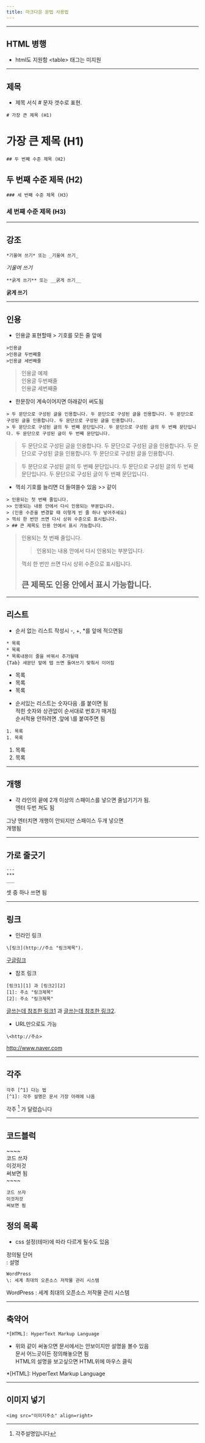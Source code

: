 ```yaml
---
title: 마크다운 문법 사용법
---
```


***  
## HTML 병행
- html도 지원함
\<table> 태그는 미지원

***
## 제목
- 제목 서식 \# 문자 갯수로 표현.

```
# 가장 큰 제목 (H1)
```

# 가장 큰 제목 (H1)

```
## 두 번째 수준 제목 (H2)
```

## 두 번째 수준 제목 (H2)

```
### 세 번째 수준 제목 (H3)
```

### 세 번째 수준 제목 (H3)


***
## 강조

```
*기울여 쓰기* 또는 _기울여 쓰기_
```

*기울여 쓰기*

```
**굵게 쓰기** 또는 __굵게 쓰기__
```

**굵게 쓰기**


***
## 인용
- 인용글 표현할때 \> 기호를 모든 줄 앞에

```
>인용글  
>인용글 두번째줄  
>인용글 세번째줄
```

>인용글 예제  
>인용글 두번째줄  
>인용글 세번째줄

- 한문장이 계속이어지면 아래같이 써도됨

```
> 두 문단으로 구성된 글을 인용합니다. 두 문단으로 구성된 글을 인용합니다. 두 문단으로 구성된 글을 인용합니다. 두 문단으로 구성된 글을 인용합니다.  
> 두 문단으로 구성된 글의 두 번째 문단입니다. 두 문단으로 구성된 글의 두 번째 문단입니다. 두 문단으로 구성된 글이 두 번째 문단입니다.
```

> 두 문단으로 구성된 글을 인용합니다. 두 문단으로 구성된 글을 인용합니다. 두 문단으로 구성된 글을 인용합니다. 두 문단으로 구성된 글을 인용합니다.  

> 두 문단으로 구성된 글의 두 번째 문단입니다. 두 문단으로 구성된 글의 두 번째 문단입니다. 두 문단으로 구성된 글이 두 번째 문단입니다.

- 꺽쇠 기호를 늘리면 더 들여쓸수 있음 \>\> 같이

```
> 인용되는 첫 번째 줄입니다.  
>> 인용되는 내용 안에서 다시 인용되는 부분입니다.  
> (인용 수준을 변경할 때 이렇게 빈 줄 하나 넣어주세요)  
> 꺽쇠 한 번만 쓰면 다시 상위 수준으로 표시됩니다.  
> ## 큰 제목도 인용 안에서 표시 가능합니다.  
```

> 인용되는 첫 번째 줄입니다.  
>> 인용되는 내용 안에서 다시 인용되는 부분입니다.  
> 
> 꺽쇠 한 번만 쓰면 다시 상위 수준으로 표시됩니다.  
> ## 큰 제목도 인용 안에서 표시 가능합니다.  

***
## 리스트
- 순서 없는 리스트 작성시 \-, \+, \*를 앞에 적으면됨

```
* 목록  
* 목록  
* 목록내용이 줄을 바꿔서 추가될때  
{Tab} 새문단 앞에 탭 쓰면 들여쓰기 맞춰서 이어짐
```

* 목록
* 목록
* 목록


- 순서있는 리스트는 숫자다음 \.를 붙이면 됨  
  적힌 숫자와 상관없이 순서대로 번호가 매겨짐  
  순서적용 안하려면 \.앞에 \\를 붙여주면 됨

```
1. 목록  
1. 목록
```

1. 목록
1. 목록

***
## 개행
- 각 라인의 끝에 2개 이상의 스패이스를 넣으면 줄넘기기가 됨.  
엔터 두번 쳐도 됨

그냥 엔터치면
개행이 안되지만
스패이스 두개 넣으면  
개행됨 

***
## 가로 줄긋기

```
---
***
___
```

셋 중 하나 쓰면 됨

***
## 링크
- 인라인 링크  
```
\[링크](http://주소 "링크제목").  
```

[구글링크](http://www.google.com "구글")

- 참조 링크  

```
[링크1][1] 과 [링크2][2]    
[1]: 주소 "링크제목"    
[2]: 주소 "링크제목"
```

[글쓰는데 참조한 링크1][1] 과 [글쓰는데 참조한 링크2][2].

[1]: https://www.evernote.com/shard/s3/client/snv?noteGuid=128acb97-d3c5-4eda-aa1b-c71ecd2f3a15&noteKey=54a14ebd5d4ce7507bf78e5af640d0e9&sn=https%3A%2F%2Fwww.evernote.com%2Fshard%2Fs3%2Fsh%2F128acb97-d3c5-4eda-aa1b-c71ecd2f3a15%2F54a14ebd5d4ce7507bf78e5af640d0e9&title=000_%25EB%25A7%2588%25ED%2581%25AC%25EB%258B%25A4%25EC%259A%25B4%25EB%25B0%25B0%25EC%259A%25B0%25EA%25B8%25B0.txt/ "직접 정리한 MarkDown 문법 배우기 자료-Seoulrain"

[2]: https://blog.kalkin7.com/2014/02/05/wordpress-markdown-quick-reference-for-koreans/ "워드프레스 마크다운(Markdown) 문법 설명(표) - Kalkin7 Blog"

- URL만으로도 가능  
```
\<http://주소>
```

<http://www.naver.com>

***
## 각주  
```
각주 [^1] 다는 법  
[^1]: 각주 설명은 문서 가장 아래에 나옴
```

각주 [^1] 가 달렸습니다

[^1]: 각주설명입니다

***
## 코드블럭

\~~~~  
코드 쓰자  
이것저것  
써보면 됨  
\~~~~


~~~~
코드 쓰자
이것저것
써보면 됨
~~~~

## 정의 목록
- css 설정(테마)에 따라 다르게 될수도 있음
 
정의될 단어  
: 설명

```
WordPress  
\: 세계 최대의 오픈소스 저작물 관리 시스템  
```

WordPress
: 세계 최대의 오픈소스 저작물 관리 시스템

***
## 축약어
```
*[HTML]: HyperText Markup Language
```

- 위와 같이 써놓으면 문서에서는 안보이지만 설명을 볼수 있음  
 문서 어느곳이든 정의해놓으면 됨  
 HTML의 설명을 보고싶으면 HTML위에 마우스 클릭

*[HTML]: HyperText Markup Language

***
## 이미지 넣기

```
<img src="이미지주소" align=right>
```
